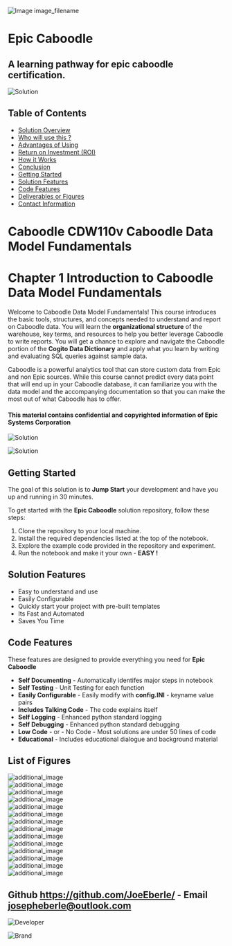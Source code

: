 ![Image image_filename](solution_sign.png)
    
# Epic Caboodle 

## A learning pathway for epic caboodle certification.

    
![Solution](code.png)

    
## Table of Contents

- [Solution Overview](#solution-overview)
- [Who will use this ?](#who-can-use)
- [Advantages of Using](#advantages-of-using)
- [Return on Investment (ROI)](#return-on-investment-roi)
- [How it Works](#how-it-works)
- [Conclusion](#conclusion)
- [Getting Started](#getting-started)
- [Solution Features](#solution-features)
- [Code Features](#code-features)
- [Deliverables or Figures](#deliverables-or-figures)
- [Contact Information](#contact-information)



# Caboodle   CDW110v Caboodle Data   Model Fundamentals



# Chapter 1 Introduction to Caboodle Data Model Fundamentals 

Welcome to Caboodle Data Model Fundamentals! This course introduces the basic tools, structures, and
concepts needed to understand and report on Caboodle data. You will learn the **organizational structure**
of the warehouse, key terms, and resources to help you better leverage Caboodle to write reports. You will
get a chance to explore and navigate the Caboodle portion of the **Cogito Data Dictionary** and apply what you learn
by writing and evaluating SQL queries against sample data.

Caboodle is a powerful analytics tool that can store custom data from Epic and non Epic sources. While
this course cannot predict every data point that will end up in your Caboodle database, it can familiarize
you with the data model and the accompanying documentation so that you can make the most out of
what Caboodle has to offer.

#### This material contains confidential and copyrighted information of Epic Systems Corporation


![Solution](code.png)

    
![Solution](code.png)

    
## Getting Started

The goal of this solution is to **Jump Start** your development and have you up and running in 30 minutes. 

To get started with the **Epic Caboodle** solution repository, follow these steps:
1. Clone the repository to your local machine.
2. Install the required dependencies listed at the top of the notebook.
3. Explore the example code provided in the repository and experiment.
4. Run the notebook and make it your own - **EASY !**
    
## Solution Features

- Easy to understand and use  
- Easily Configurable 
- Quickly start your project with pre-built templates
- Its Fast and Automated
- Saves You Time 


## Code Features

These features are designed to provide everything you need for **Epic Caboodle** 

- **Self Documenting** - Automatically identifes major steps in notebook 
- **Self Testing** - Unit Testing for each function
- **Easily Configurable** - Easily modify with **config.INI** - keyname value pairs
- **Includes Talking Code** - The code explains itself 
- **Self Logging** - Enhanced python standard logging   
- **Self Debugging** - Enhanced python standard debugging
- **Low Code** - or - No Code  - Most solutions are under 50 lines of code
- **Educational** - Includes educational dialogue and background material

    
## List of Figures
 ![additional_image](bridge_tables.png)  <br>![additional_image](bridge_tables_in_full_access.png)  <br>![additional_image](caboodle_schemas.png)  <br>![additional_image](change_tracking.png)  <br>![additional_image](change_trackingpng.png)  <br>![additional_image](clarity_etl_to_caboodle.png)  <br>![additional_image](epic_caboodle.png)  <br>![additional_image](flow_of_data.png)  <br>![additional_image](inferred_rows.png)  <br>![additional_image](join_diagram.png)  <br>![additional_image](referential_integrity.png)  <br>![additional_image](SQL_Data_Types.png)  <br>![additional_image](SSIS_package.png)  <br>![additional_image](why_use_caboodle.png)  <br>
    

## Github https://github.com/JoeEberle/ - Email  josepheberle@outlook.com 
    
![Developer](developer.png)

![Brand](brand.png)
    